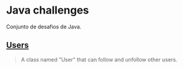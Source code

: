# Java challenges

Conjunto de desafios de Java.

## [Users](https://github.com/docafavarato/java-challenges/tree/main/Users/User.java)
> A class named "User" that can follow and unfollow other users.

